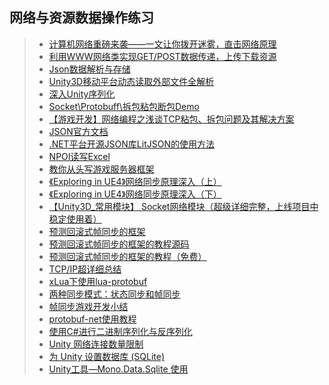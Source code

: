 ## 网络与资源数据操作练习  
>* [计算机网络重磅来袭——一文让你拨开迷雾，直击网络原理](https://www.cnblogs.com/zyx110/p/11891335.html)  
>* [利用WWW网络类实现GET/POST数据传递，上传下载资源](https://github.com/XINCGer/Unity3DTraining/tree/master/NetWorkAndResources/WebTest)  
>* [Json数据解析与存储](https://github.com/XINCGer/Unity3DTraining/tree/master/NetWorkAndResources/JsonDataDemo)  
>* [Unity3D移动平台动态读取外部文件全解析](./MobilePlatformDynamicReadExternalFiles)  
>* [深入Unity序列化](https://zhuanlan.zhihu.com/p/76247383)  
>* [Socket\Protobuff\拆包粘包断包Demo](./Socket_Protobuff)  
>* [【游戏开发】网络编程之浅谈TCP粘包、拆包问题及其解决方案](https://www.cnblogs.com/msxh/p/10822516.html)  
>* [JSON官方文档](http://www.json.org/json-zh.html)  
>* [.NET平台开源JSON库LitJSON的使用方法](http://www.cnblogs.com/chen110xi/archive/2012/05/24/2515592.html)  
>* [NPOI读写Excel](http://www.cnblogs.com/luxiaoxun/p/3374992.html)  
>* [教你从头写游戏服务器框架](https://www.cnblogs.com/qcloud1001/p/10478522.html)  
>* [《Exploring in UE4》网络同步原理深入（上）](https://mp.weixin.qq.com/s/SEFKFRulIWHYgt5s85-M1g)  
>* [《Exploring in UE4》网络同步原理深入（下）](https://mp.weixin.qq.com/s/n4qN0dDLxQSPzRWfhwLCzA)  
>* [【Unity3D_常用模块】 Socket网络模块（超级详细完整，上线项目中稳定使用着）](.//SampleSocket)   
>* [预测回滚式帧同步的框架](https://github.com/JiepengTan/LockstepEngine)  
>* [预测回滚式帧同步的框架的教程源码](https://github.com/JiepengTan/Lockstep-Tutorial)  
>* [预测回滚式帧同步的框架的教程（免费）](https://space.bilibili.com/308864667/channel/detail?cid=86562)  
>* [TCP/IP超详细总结](https://www.cnblogs.com/wgblog-code/p/12091057.html)  
>* [xLua下使用lua-protobuf](https://www.cnblogs.com/xiaohutu/p/12168781.html)  
>* [两种同步模式：状态同步和帧同步](https://zhuanlan.zhihu.com/p/36884005)  
>* [帧同步游戏开发小结](https://www.cnblogs.com/xiaohutu/p/12402399.html)  
>* [protobuf-net使用教程](https://www.cnblogs.com/sifenkesi/p/4045392.html)  
>* [使用C#进行二进制序列化与反序列化](https://blog.csdn.net/sinat_34791632/article/details/79722525)  
>* [Unity 网络连接数量限制](https://networm.me/2017/01/15/unity-connection-limit/)  
>* [为 Unity 设置数据库 (SQLite)](https://stackoverflow.com/questions/50753569/setup-database-sqlite-for-unity)  
>* [Unity工具—Mono.Data.Sqlite 使用](https://zhuanlan.zhihu.com/p/112232175)  


